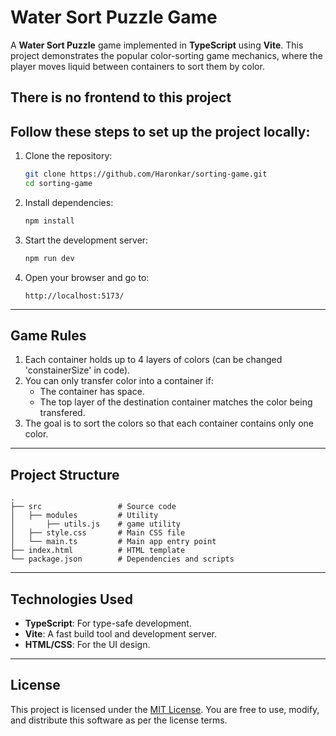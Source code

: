 # Water Sort Puzzle Game

A **Water Sort Puzzle** game implemented in **TypeScript** using **Vite**. This project demonstrates the popular color-sorting game mechanics, where the player moves liquid between containers to sort them by color.

## There is no frontend to this project

## Follow these steps to set up the project locally:

1. Clone the repository:

   ```bash
   git clone https://github.com/Haronkar/sorting-game.git
   cd sorting-game
   ```

2. Install dependencies:

   ```bash
   npm install
   ```

3. Start the development server:

   ```bash
   npm run dev
   ```

4. Open your browser and go to:
   ```
   http://localhost:5173/
   ```

---

## Game Rules

1. Each container holds up to 4 layers of colors (can be changed 'constainerSize' in code).
2. You can only transfer color into a container if:
   - The container has space.
   - The top layer of the destination container matches the color being transfered.
3. The goal is to sort the colors so that each container contains only one color.

---

## Project Structure

```
.
├── src                 # Source code
│   ├── modules         # Utility
│       ├── utils.js    # game utility
│   ├── style.css       # Main CSS file
│   └── main.ts         # Main app entry point
├── index.html          # HTML template
└── package.json        # Dependencies and scripts
```

---

## Technologies Used

- **TypeScript**: For type-safe development.
- **Vite**: A fast build tool and development server.
- **HTML/CSS**: For the UI design.

---

## License

This project is licensed under the [MIT License](LICENSE). You are free to use, modify, and distribute this software as per the license terms.
